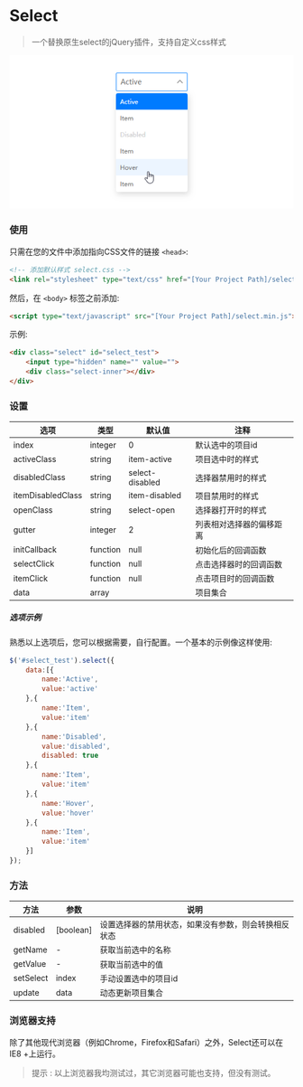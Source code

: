 # Select
> 一个替换原生select的jQuery插件，支持自定义css样式

![demo preview](https://github.com/shulkme/select/blob/master/preview.png)

### 使用

只需在您的文件中添加指向CSS文件的链接 `<head>`:

```html
<!-- 添加默认样式 select.css -->
<link rel="stylesheet" type="text/css" href="[Your Project Path]/select.css"/>
```
然后，在 ```<body>``` 标签之前添加:

```html
<script type="text/javascript" src="[Your Project Path]/select.min.js"></script>
```

示例:

```html
<div class="select" id="select_test">
    <input type="hidden" name="" value="">
    <div class="select-inner"></div>
</div>
```
### 设置
| 选项    | 类型              | 默认值 | 注释   |
| ---------- | ----------------- | ---- | ------------ |
| index       | integer              | 0   | 默认选中的项目id |
| activeClass       | string              | item-active   | 项目选中时的样式 |
| disabledClass       | string              | select-disabled   | 选择器禁用时的样式 |
| itemDisabledClass       | string              | item-disabled   | 项目禁用时的样式 |
| openClass       | string              | select-open   | 选择器打开时的样式 |
| gutter       | integer              | 2   | 列表相对选择器的偏移距离 |
| initCallback       | function              | null   | 初始化后的回调函数 |
| selectClick       | function              | null   | 点击选择器时的回调函数 |
| itemClick       | function              | null   | 点击项目时的回调函数 |
| data       | array              |   | 项目集合 |
##### 选项示例
熟悉以上选项后，您可以根据需要，自行配置。一个基本的示例像这样使用:

```javascript
$('#select_test').select({
	data:[{
		name:'Active',
		value:'active'
	},{
		name:'Item',
		value:'item'
	},{
		name:'Disabled',
		value:'disabled',
		disabled: true
	},{
		name:'Item',
		value:'item'
	},{
		name:'Hover',
		value:'hover'
	},{
		name:'Item',
		value:'item'
	}]
});
```
### 方法

| 方法  |  参数 | 说明  |
| ------------ | ------------ | ------------ |
| disabled  | [boolean]  | 设置选择器的禁用状态，如果没有参数，则会转换相反状态   |
|getName   | -  |  获取当前选中的名称 |
|getValue   | -  | 获取当前选中的值   |
|setSelect   | index  |  手动设置选中的项目id   |
|update   | data  |动态更新项目集合   |

### 浏览器支持
除了其他现代浏览器（例如Chrome，Firefox和Safari）之外，Select还可以在IE8 +上运行。
> 提示 : 以上浏览器我均测试过，其它浏览器可能也支持，但没有测试。

